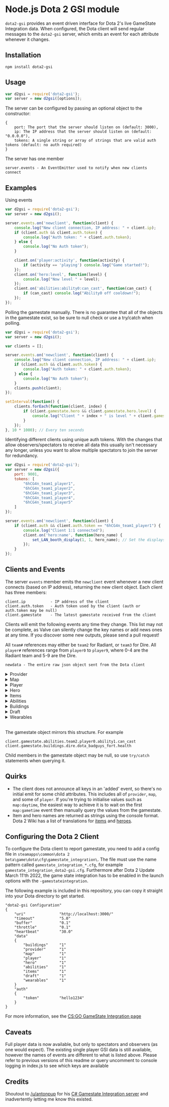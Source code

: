 # Node.js Dota 2 GSI module

`dota2-gsi` provides an event driven interface for Dota 2's live GameState Integration data. When configured, the Dota client will send regular messages to the `dota2-gsi` server, which emits an event for each attribute whenever it changes.

## Installation

`npm install dota2-gsi`

## Usage

```javascript
var d2gsi = require('dota2-gsi');
var server = new d2gsi([options]);
```

The server can be configured by passing an optional object to the constructor:
```
{
    port: The port that the server should listen on (default: 3000),
    ip: The IP address that the server should listen on (default: "0.0.0.0"),
    tokens: A single string or array of strings that are valid auth tokens (default: no auth required)
}
```

The server has one member
```
server.events - An EventEmitter used to notify when new clients connect
```

## Examples

Using events
```javascript
var d2gsi = require('dota2-gsi');
var server = new d2gsi();

server.events.on('newclient', function(client) {
    console.log("New client connection, IP address: " + client.ip);
    if (client.auth && client.auth.token) {
        console.log("Auth token: " + client.auth.token);
    } else {
        console.log("No Auth token");
    }

    client.on('player:activity', function(activity) {
        if (activity == 'playing') console.log("Game started!");
    });
    client.on('hero:level', function(level) {
        console.log("Now level " + level);
    });
    client.on('abilities:ability0:can_cast', function(can_cast) {
        if (can_cast) console.log("Ability0 off cooldown!");
    });
});
```

Polling the gamestate manually. There is no guarantee that all of the objects in the gamestate exist, so be sure to null check or use a try/catch when polling.
```javascript
var d2gsi = require('dota2-gsi');
var server = new d2gsi();

var clients = [];

server.events.on('newclient', function(client) {
    console.log("New client connection, IP address: " + client.ip);
    if (client.auth && client.auth.token) {
        console.log("Auth token: " + client.auth.token);
    } else {
        console.log("No Auth token");
    }
    clients.push(client);
});

setInterval(function() {
    clients.forEach(function(client, index) {
        if (client.gamestate.hero && client.gamestate.hero.level) {
            console.log("Client " + index + " is level " + client.gamestate.hero.level);
        }
    });
}, 10 * 1000); // Every ten seconds
```

Identifying different clients using unique auth tokens. With the changes that allow observers/spectators to receive all data this usually isn't necessary any longer, unless you want to allow multiple spectators to join the server for redundancy.
```javascript
var d2gsi = require('dota2-gsi');
var server = new d2gsi({
    port: 9001,
    tokens: [
        "6hCG4n_team1_player1",
        "6hCG4n_team1_player2",
        "6hCG4n_team1_player3",
        "6hCG4n_team1_player4",
        "6hCG4n_team1_player5"
    ]
});

server.events.on('newclient', function(client) {
    if (client.auth && client.auth.token == "6hCG4n_team1_player1") {
        console.log("Client 1:1 connected");
        client.on('hero:name', function(hero_name) {
            set_LAN_booth_display(1, 1, hero_name); // Set the displays on the TI booths for example
        });
    }
});
```

## Clients and Events

The server `events` member emits the `newclient` event whenever a new client connects (based on IP address), returning the new client object. Each client has three members:

```
client.ip           - IP address of the client
client.auth.token   - Auth token used by the client (auth or auth.token may be null)
client.gamestate    - The latest gamestate received from the client
```

Clients will emit the following events any time they change. This list may not be complete, as Valve can silently change the key names or add news ones at any time. If you discover some new outputs, please send a pull request!

All ```team#``` references may either be ```team2``` for Radiant, or ```team3``` for Dire. All ```player#``` references range from ```player0``` to ```player9```, where 0-4 are the Radiant team and 5-9 are the Dire.

```
newdata - The entire raw json object sent from the Dota client
```

<details>
    <summary>Provider</summary>

    provider:name
    provider:appid
    provider:version
    provider:timestamp
</details>

<details>
    <summary>Map</summary>

    map:clock_time
    map:daytime
    map:dire_ward_purchase_cooldown
    map:game_state
    map:game_time
    map:name
    map:matchid
    map:radiant_ward_purchase_cooldown
    map:nightstalker_night
    map:roshan_state
    map:roshan_state_end_seconds
    map:win_team
    map:customgamename
</details>

<details>
    <summary>Player</summary>

    player:team#:player#:assists
    player:team#:player#:camps_stacked
    player:team#:player#:deaths
    player:team#:player#:denies
    player:team#:player#:gold
    player:team#:player#:gold_reliable
    player:team#:player#:gold_unreliable
    player:team#:player#:gpm
    player:team#:player#:hero_damage
    player:team#:player#:kill_list:victimid_#
    player:team#:player#:kill_streak
    player:team#:player#:kills
    player:team#:player#:last_hits
    player:team#:player#:net_worth
    player:team#:player#:pro_name
    player:team#:player#:runes_activated
    player:team#:player#:support_gold_spent
    player:team#:player#:wards_destroyed
    player:team#:player#:wards_placed
    player:team#:player#:wards_purchased
    player:team#:player#:xpm
</details>

<details>
    <summary>Hero</summary>

    hero:team#:player#:alive
    hero:team#:player#:break
    hero:team#:player#:buyback_cost
    hero:team#:player#:buyback_cooldown
    hero:team#:player#:disarmed
    hero:team#:player#:has_debuff
    hero:team#:player#:health
    hero:team#:player#:health_percent
    hero:team#:player#:hexed
    hero:team#:player#:id
    hero:team#:player#:level
    hero:team#:player#:magicimmune
    hero:team#:player#:mana
    hero:team#:player#:mana_percent
    hero:team#:player#:max_health
    hero:team#:player#:max_mana
    hero:team#:player#:muted
    hero:team#:player#:name
    hero:team#:player#:respawn_seconds
    hero:team#:player#:selected_unit
    hero:team#:player#:silenced
    hero:team#:player#:stunned
    hero:team#:player#:talent_# (1-8)
    hero:team#:player#:xpos
    hero:team#:player#:ypos
</details>

<details>
    <summary>Items</summary>

    items:team#:player#:slot#:can_cast
    items:team#:player#:slot#:charges
    items:team#:player#:slot#:contains_rune
    items:team#:player#:slot#:cooldown
    items:team#:player#:slot#:name
    items:team#:player#:slot#:passive
    items:team#:player#:slot#:purchaser

    items:team#:player#:stash#:can_cast
    items:team#:player#:stash#:charges
    items:team#:player#:stash#:contains_rune
    items:team#:player#:stash#:cooldown
    items:team#:player#:stash#:name
    items:team#:player#:stash#:passive
    items:team#:player#:stash#:purchaser
</details>

<details>
    <summary>Abilities</summary>

    abilities:team#:player#:ability#:ability_active
    abilities:team#:player#:ability#:can_cast
    abilities:team#:player#:ability#:cooldown
    abilities:team#:player#:ability#:level
    abilities:team#:player#:ability#:name
    abilities:team#:player#:ability#:passive
    abilities:team#:player#:ability#:ultimate
</details>

<details>
    <summary>Buildings</summary>

    buildings:radiant:dota_goodguys_tower#_top.health (1-4)
    buildings:radiant:dota_goodguys_tower#_top.max_health
    buildings:radiant:dota_goodguys_tower#_mid.health (1-3)
    buildings:radiant:dota_goodguys_tower#_mid.max_health
    buildings:radiant:dota_goodguys_tower#_bot.health (1-4)
    buildings:radiant:dota_goodguys_tower#_bot.max_health
    buildings:radiant:good_rax_range_top.health
    buildings:radiant:good_rax_range_top.max_health
    buildings:radiant:good_rax_melee_top.health
    buildings:radiant:good_rax_melee_top.max_health
    buildings:radiant:good_rax_range_mid.health
    buildings:radiant:good_rax_range_mid.max_health
    buildings:radiant:good_rax_melee_mid.health
    buildings:radiant:good_rax_melee_mid.max_health
    buildings:radiant:good_rax_range_bot.health
    buildings:radiant:good_rax_range_bot.max_health
    buildings:radiant:good_rax_melee_bot.health
    buildings:radiant:good_rax_melee_bot.max_health
    buildings:radiant:dota_goodguys_fort:health
    buildings:radiant:dota_goodguys_fort:max_health

    buildings:dire:dota_badguys_tower#_top.health (1-4)
    buildings:dire:dota_badguys_tower#_top.max_health
    buildings:dire:dota_badguys_tower#_mid.health (1-3)
    buildings:dire:dota_badguys_tower#_mid.max_health
    buildings:dire:dota_badguys_tower#_bot.health (1-4)
    buildings:dire:dota_badguys_tower#_bot.max_health
    buildings:dire:bad_rax_range_top.health
    buildings:dire:bad_rax_range_top.max_health
    buildings:dire:bad_rax_melee_top.health
    buildings:dire:bad_rax_melee_top.max_health
    buildings:dire:bad_rax_range_mid.health
    buildings:dire:bad_rax_range_mid.max_health
    buildings:dire:bad_rax_melee_mid.health
    buildings:dire:bad_rax_melee_mid.max_health
    buildings:dire:bad_rax_range_bot.health
    buildings:dire:bad_rax_range_bot.max_health
    buildings:dire:bad_rax_melee_bot.health
    buildings:dire:bad_rax_melee_bot.max_health
    buildings:dire:dota_badguys_fort:health
    buildings:dire:dota_badguys_fort:max_health
</details>

<details>
    <summary>Draft</summary>

    draft:activeteam
    draft:activeteam_time_remaining
    draft:dire_bonus_time
    draft:pick
    draft:radiant_bonus_time
    draft:team#:home_team
    draft:team#:ban#_class (0-5)
    draft:team#:ban#_id (0-5)
    draft:team#:pick#_class (0-4)
    draft:team#:pick#_id (0-4)
</details>

<details>
    <summary>Wearables</summary>

    wearables:team#:player#:wearable#
    wearables:team#:player#:style#
</details>
<br>

The gamestate object mirrors this structure. For example
```
client.gamestate.abilities.team2.player0.ability1.can_cast
client.gamestate.buildings.dire.dota_badguys_fort.health
```

Child members in the gamestate object may be null, so use ```try/catch``` statements when querying it.

## Quirks
* The client does not announce all keys in an 'added' event, so there's no initial emit for some child attributes. This includes all of `provider`, `map`, and some of `player`. If you're trying to initialise values such as `map:daytime`, the easiest way to achieve it is to wait on the first `map:gametime` event then manually query the values from the gamestate.
* Item and hero names are returned as strings using the console format. Dota 2 Wiki has a list of translations for [items](http://dota2.gamepedia.com/Cheats#Item_names) and [heroes](http://dota2.gamepedia.com/Cheats#Hero_names).


## Configuring the Dota 2 Client

To configure the Dota client to report gamestate, you need to add a config file in `steamapps\common\dota 2 beta\game\dota\cfg\gamestate_integration\`. The file must use the name pattern called `gamestate_integration_*.cfg`, for example `gamestate_integration_dota2-gsi.cfg`. Furthermore after Dota 2 Update March 11'th 2022, the game state integration has to be enabled in the launch options with the `-gamestateintegration`.

The following example is included in this repository, you can copy it straight into your Dota directory to get started.
```
"dota2-gsi Configuration"
{
    "uri"               "http://localhost:3000/"
    "timeout"           "5.0"
    "buffer"            "0.1"
    "throttle"          "0.1"
    "heartbeat"         "30.0"
    "data"
    {
        "buildings"     "1"
        "provider"      "1"
        "map"           "1"
        "player"        "1"
        "hero"          "1"
        "abilities"     "1"
        "items"         "1"
        "draft"         "1"
        "wearables"     "1"
    }
    "auth"
    {
        "token"         "hello1234"
    }
}
```

For more information, see the [CS:GO GameState Integration page](https://developer.valvesoftware.com/wiki/Counter-Strike:_Global_Offensive_Game_State_Integration)

## Caveats

Full player data is now available, but only to spectators and observers (as one would expect). The existing single player GSI data is still available, however the names of events are different to what is listed above. Please refer to previous versions of this readme or query uncomment to console logging in index.js to see which keys are available

## Credits

Shoutout to [/u/antonpup](https://www.reddit.com/user/antonpup) for his [C# Gamestate Integration server](https://github.com/antonpup/Dota2GSI) and inadvertently letting me know this existed.
